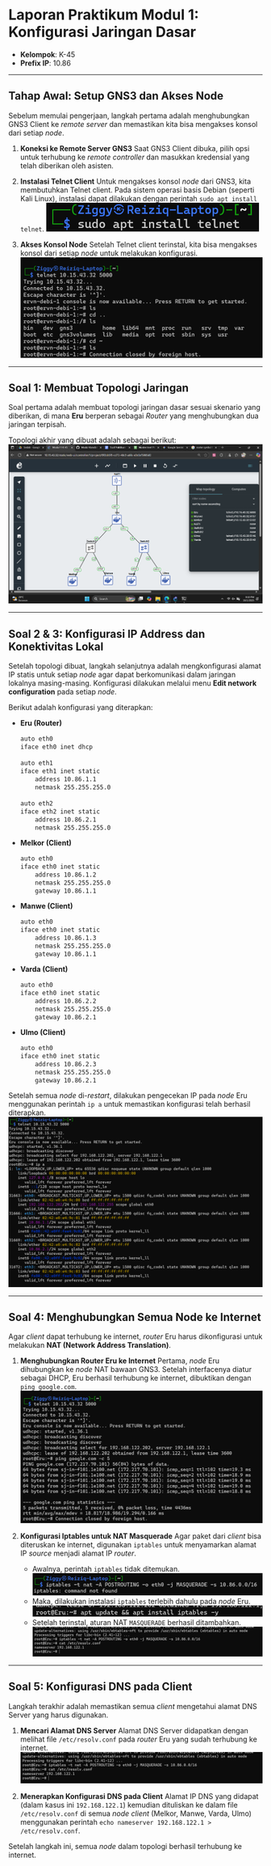 # Laporan Praktikum Modul 1: Konfigurasi Jaringan Dasar
- **Kelompok**: K-45
- **Prefix IP**: 10.86

---

## Tahap Awal: Setup GNS3 dan Akses Node
Sebelum memulai pengerjaan, langkah pertama adalah menghubungkan GNS3 Client ke *remote server* dan memastikan kita bisa mengakses konsol dari setiap *node*.

1.  **Koneksi ke Remote Server GNS3**
    Saat GNS3 Client dibuka, pilih opsi untuk terhubung ke *remote controller* dan masukkan kredensial yang telah diberikan oleh asisten.

2.  **Instalasi Telnet Client**
    Untuk mengakses konsol *node* dari GNS3, kita membutuhkan Telnet client. Pada sistem operasi basis Debian (seperti Kali Linux), instalasi dapat dilakukan dengan perintah `sudo apt install telnet`.
    ![insert-image-1](images/soal1-5_2.png)

3.  **Akses Konsol Node**
    Setelah Telnet client terinstal, kita bisa mengakses konsol dari setiap *node* untuk melakukan konfigurasi.
    ![insert-image-2](images/soal1-5_3.png)

---

## Soal 1: Membuat Topologi Jaringan
Soal pertama adalah membuat topologi jaringan dasar sesuai skenario yang diberikan, di mana **Eru** berperan sebagai *Router* yang menghubungkan dua jaringan terpisah.

Topologi akhir yang dibuat adalah sebagai berikut:
![insert-image-3](images/soal1-5_5.png)

---

## Soal 2 & 3: Konfigurasi IP Address dan Konektivitas Lokal
Setelah topologi dibuat, langkah selanjutnya adalah mengkonfigurasi alamat IP statis untuk setiap *node* agar dapat berkomunikasi dalam jaringan lokalnya masing-masing. Konfigurasi dilakukan melalui menu **Edit network configuration** pada setiap *node*.

Berikut adalah konfigurasi yang diterapkan:

-   **Eru (Router)**
    ```
    auto eth0
    iface eth0 inet dhcp

    auto eth1
    iface eth1 inet static
        address 10.86.1.1
        netmask 255.255.255.0

    auto eth2
    iface eth2 inet static
        address 10.86.2.1
        netmask 255.255.255.0
    ```

-   **Melkor (Client)**
    ```
    auto eth0
    iface eth0 inet static
        address 10.86.1.2
        netmask 255.255.255.0
        gateway 10.86.1.1
    ```

-   **Manwe (Client)**
    ```
    auto eth0
    iface eth0 inet static
        address 10.86.1.3
        netmask 255.255.255.0
        gateway 10.86.1.1
    ```

-   **Varda (Client)**
    ```
    auto eth0
    iface eth0 inet static
        address 10.86.2.2
        netmask 255.255.255.0
        gateway 10.86.2.1
    ```

-   **Ulmo (Client)**
    ```
    auto eth0
    iface eth0 inet static
        address 10.86.2.3
        netmask 255.255.255.0
        gateway 10.86.2.1
    ```

Setelah semua *node* di-*restart*, dilakukan pengecekan IP pada *node* Eru menggunakan perintah `ip a` untuk memastikan konfigurasi telah berhasil diterapkan.
![insert-image-4](images/soal1-5_6.png)

---

## Soal 4: Menghubungkan Semua Node ke Internet
Agar *client* dapat terhubung ke internet, *router* Eru harus dikonfigurasi untuk melakukan **NAT (Network Address Translation)**.

1.  **Menghubungkan Router Eru ke Internet**
    Pertama, *node* Eru dihubungkan ke *node* NAT bawaan GNS3. Setelah interfacenya diatur sebagai DHCP, Eru berhasil terhubung ke internet, dibuktikan dengan `ping google.com`.
    ![insert-image-5](images/soal1-5_4.png)

2.  **Konfigurasi Iptables untuk NAT Masquerade**
    Agar paket dari *client* bisa diteruskan ke internet, digunakan `iptables` untuk menyamarkan alamat IP *source* menjadi alamat IP *router*.
    - Awalnya, perintah `iptables` tidak ditemukan.
      ![insert-image-6](images/soal1-5_7.png)
    - Maka, dilakukan instalasi `iptables` terlebih dahulu pada *node* Eru.
      ![insert-image-7](images/soal1-5_8.png)
    - Setelah terinstal, aturan NAT `MASQUERADE` berhasil ditambahkan.
      ![insert-image-8](images/soal1-5_9.png)

---

## Soal 5: Konfigurasi DNS pada Client
Langkah terakhir adalah memastikan semua *client* mengetahui alamat DNS Server yang harus digunakan.

1.  **Mencari Alamat DNS Server**
    Alamat DNS Server didapatkan dengan melihat file `/etc/resolv.conf` pada *router* Eru yang sudah terhubung ke internet.
    ![insert-image-9](images/soal1-5_9.png)

2.  **Menerapkan Konfigurasi DNS pada Client**
    Alamat IP DNS yang didapat (dalam kasus ini `192.168.122.1`) kemudian dituliskan ke dalam file `/etc/resolv.conf` di semua *node client* (Melkor, Manwe, Varda, Ulmo) menggunakan perintah `echo nameserver 192.168.122.1 > /etc/resolv.conf`.

Setelah langkah ini, semua *node* dalam topologi berhasil terhubung ke internet.

